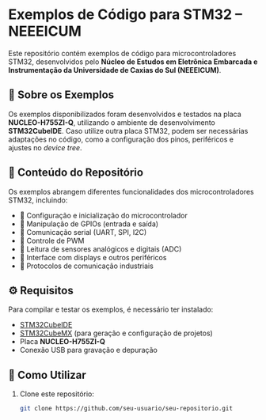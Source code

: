 # Exemplos de Código para STM32 – NEEEICUM

Este repositório contém exemplos de código para microcontroladores STM32, desenvolvidos pelo **Núcleo de Estudos em Eletrônica Embarcada e Instrumentação da Universidade de Caxias do Sul (NEEEICUM)**.

## 📌 Sobre os Exemplos

Os exemplos disponibilizados foram desenvolvidos e testados na placa **NUCLEO-H755ZI-Q**, utilizando o ambiente de desenvolvimento **STM32CubeIDE**. Caso utilize outra placa STM32, podem ser necessárias adaptações no código, como a configuração dos pinos, periféricos e ajustes no *device tree*.

## 📂 Conteúdo do Repositório

Os exemplos abrangem diferentes funcionalidades dos microcontroladores STM32, incluindo:

- 🔹 Configuração e inicialização do microcontrolador  
- 🔹 Manipulação de GPIOs (entrada e saída)  
- 🔹 Comunicação serial (UART, SPI, I2C)  
- 🔹 Controle de PWM  
- 🔹 Leitura de sensores analógicos e digitais (ADC)  
- 🔹 Interface com displays e outros periféricos  
- 🔹 Protocolos de comunicação industriais  

## ⚙️ Requisitos

Para compilar e testar os exemplos, é necessário ter instalado:

- [STM32CubeIDE](https://www.st.com/en/development-tools/stm32cubeide.html)  
- [STM32CubeMX](https://www.st.com/en/development-tools/stm32cubemx.html) (para geração e configuração de projetos)  
- Placa **NUCLEO-H755ZI-Q**  
- Conexão USB para gravação e depuração  

## 🚀 Como Utilizar

1. Clone este repositório:  
   ```sh
   git clone https://github.com/seu-usuario/seu-repositorio.git

